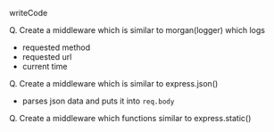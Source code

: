 writeCode

Q. Create a middleware which is similar to morgan(logger) which logs

- requested method
- requested url
- current time

Q. Create a middleware which is similar to express.json()

- parses json data and puts it into `req.body`

Q. Create a middleware which functions similar to express.static()

<!-- Hmmm, what a damn shame. -->
